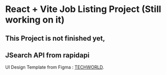 # React + Vite Job Listing Project (Still working on it)
## This Project is not finished yet,
## JSearch API from rapidapi


UI Design Template from Figma : [TECHWORLD](https://www.figma.com/community/file/1136323492614596040/job-portal-website-ui?searchSessionId=ls6mpx1f-q5zogw08l1).
